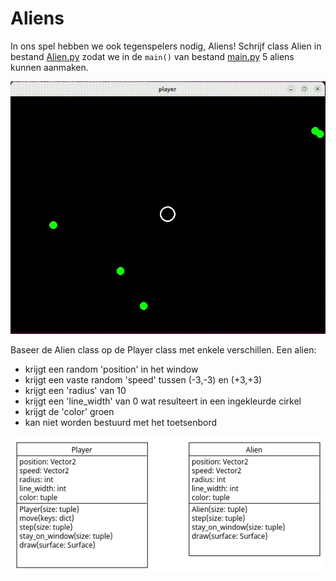 # Aliens

In ons spel hebben we ook tegenspelers nodig, Aliens! Schrijf class
Alien in bestand [Alien.py](Alien.py) zodat we in de `main()` van
bestand [main.py](main.py) 5 aliens kunnen aanmaken.

![aliens.gif](aliens.gif)

Baseer de Alien class op de Player class met enkele
verschillen. Een alien: 
- krijgt een random 'position' in het window
- krijgt een vaste random 'speed' tussen (-3,-3) en (+3,+3)
- krijgt een 'radius' van 10
- krijgt een 'line_width' van 0 wat resulteert in een ingekleurde cirkel
- krijgt de 'color' groen
- kan niet worden bestuurd met het toetsenbord

![Alien.png](Alien.png)
